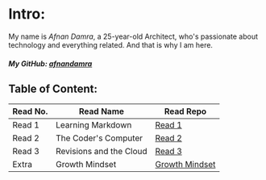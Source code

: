 # Intro:
My name is *Afnan Damra*, a 25-year-old Architect, who's passionate about technology and everything related. And that is why I am here.
##### My GitHub: [afnandamra](https://github.com/afnandamra)


## Table of Content:
Read No. | Read Name | Read Repo
--- | --- | ---
Read 1 | Learning Markdown | [Read 1](https://github.com/afnandamra/reading-notes/blob/main/Read%201.md)
Read 2 | The Coder's Computer | [Read 2](https://github.com/afnandamra/reading-notes/blob/main/Read%202.md)
Read 3 | Revisions and the Cloud | [Read 3](https://github.com/afnandamra/reading-notes/blob/main/Read%203.md)
Extra | Growth Mindset | [Growth Mindset](https://github.com/afnandamra/reading-notes/blob/main/Growth%20Mindset.md)
